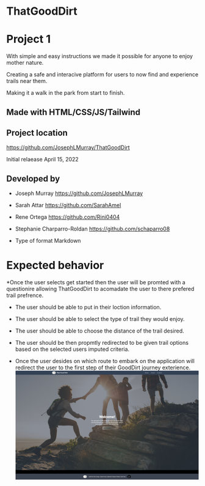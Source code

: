 # ThatGoodDirt
# Project 1


With simple and easy instructions we made it possible for anyone to enjoy mother nature.

Creating a safe and interacive platform for users to now find and experience trails near them.


Making it a walk in the park from start to finish.  

<!-- /*internet media type */ -->
## Made with HTML/CSS/JS/Tailwind


## Project location
  https://github.com/JosephLMurray/ThatGoodDirt


Initial relaease April 15, 2022


## Developed by 

* Joseph Murray
https://github.com/JosephLMurray





* Sarah Attar
https://github.com/SarahAmel



* Rene Ortega
https://github.com/Rini0404




 * Stephanie Charparro-Roldan 
 https://github.com/schaparro08



* Type of format Markdown 



# Expected behavior 


*Once the user selects get started then the user will be promted with a questionire allowing ThatGoodDirt to acomadate the user to there prefered trail prefrence. 



* The user should be able to put in their loction information. 

* The user should be able to select the type of trail they would enjoy.


* The user should be able to choose the distance of the trail desired.


* The user should be then propmtly redirected to be given trail options based on the selected users imputed criteria.  



* Once the user desides on which route to embark on the application will redirect the user to the first step of their GoodDirt journey exterience. 
![screenshot](./assets/imgs/screencapture-file-Users-stephaniechaparro-roldan-Documents-UCF-ThatGoodDirt-ThatGoodDirt-index-html-2022-04-15-09_47_29.png)

